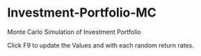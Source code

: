 # Investment-Portfolio-MC
Monte Carlo Simulation of Investment Portfolio


Click F9 to update the Values and with each random return rates.
